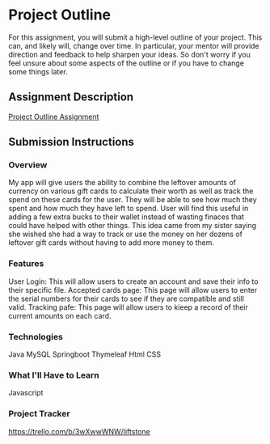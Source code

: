 # Project Outline
For this assignment, you will submit a high-level outline of your project. This can, and likely will, change over time. In particular, your mentor will provide direction and feedback to help sharpen your ideas. So don't worry if you feel unsure about some aspects of the outline or if you have to change some things later.

## Assignment Description
[Project Outline Assignment](https://education.launchcode.org/liftoff/modules/assignments/project-outline)

## Submission Instructions

### Overview
My app will give users the ability to combine the leftover amounts of currency on various gift cards to calculate their worth as well as track the spend on these cards for the user. They will be able to see how much they spent and how much they have left to spend. User will find this useful in adding a few extra bucks to their wallet instead of wasting finaces that could have helped with other things. This idea came from my sister saying she wished she had a way to track or use the money on her dozens of leftover gift cards without having to add more money to them.

### Features
User Login: This will allow users to create an account and save their info to their specific file.
Accepted cards page: This page will allow users to enter the serial numbers for their cards to see if they are compatible and still valid.
Tracking pafe: This page will allow users to kieep a record of their current amounts on each card.

### Technologies
Java
MySQL
Springboot
Thymeleaf
Html
CSS
### What I'll Have to Learn
Javascript
### Project Tracker
https://trello.com/b/3wXwwWNW/liftstone
